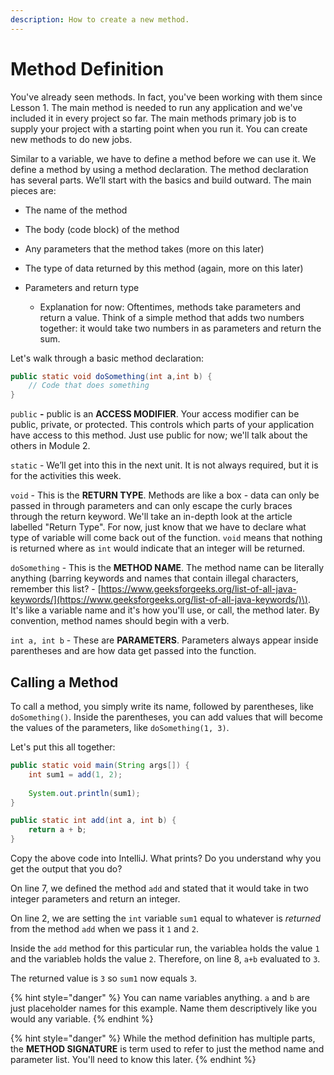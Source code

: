 ```yaml
---
description: How to create a new method.
---
```


# Method Definition

You've already seen methods. In fact, you've been working with them since Lesson 1. The main method is needed to run any application and we've included it in every project so far. The main methods primary job is to supply your project with a starting point when you run it. You can create new methods to do new jobs. 

Similar to a variable, we have to define a method before we can use it. We define a method by using a method declaration. The method declaration has several parts. We’ll start with the basics and build outward. The main pieces are:

* The name of the method
* The body \(code block\) of the method
* Any parameters that the method takes \(more on this later\)
* The type of data returned by this method \(again, more on this later\)
* Parameters and return type

  * Explanation for now: Oftentimes, methods take parameters and return a value. Think of a simple method that adds two numbers together: it would take two numbers in as parameters and return the sum.

Let's walk through a basic method declaration: 

```java
public static void doSomething(int a,int b) {   
    // Code that does something 
}
```

`public` **-** public is an **ACCESS MODIFIER**. Your access modifier can be public, private, or protected. This controls which parts of your application have access to this method. Just use public for now; we'll talk about the others in Module 2. 

`static` - We’ll get into this in the next unit. It is not always required, but it is for the activities this week.

`void` - This is the **RETURN TYPE**. Methods are like a box - data can only be passed in through parameters and can only escape the curly braces through the return keyword. We'll take an in-depth look at the article labelled "Return Type". For now, just know that we have to declare what type of variable will come back out of the function. `void` means that nothing is returned where as `int` would indicate that an integer will be returned. 

`doSomething` - This is the **METHOD NAME**. The method name can be literally anything \(barring keywords and names that contain illegal characters, remember this list? - [https://www.geeksforgeeks.org/list-of-all-java-keywords/](https://www.geeksforgeeks.org/list-of-all-java-keywords/)\). It's like a variable name and it's how you'll use, or call, the method later. By convention, method names should begin with a verb. 

`int a, int b` - These are **PARAMETERS**. Parameters always appear inside parentheses and are how data get passed into the function. 

## Calling a Method

To call a method, you simply write its name, followed by parentheses, like `doSomething()`. Inside the parentheses, you can add values that will become the values of the parameters, like `doSomething(1, 3)`.  

Let's put this all together: 

```java
public static void main(String args[]) {
    int sum1 = add(1, 2);
    
    System.out.println(sum1);
}

public static int add(int a, int b) {
    return a + b;    
}
```

Copy the above code into IntelliJ. What prints? Do you understand why you get the output that you do? 

On line 7, we defined the method `add` and stated that it would take in two integer parameters and return an integer. 

On line 2, we are setting the `int` variable `sum1` equal to whatever is _returned_ from the method `add` when we pass it `1` and `2`. 

Inside the `add` method for this particular run, the variable`a` holds the value `1` and the variable`b` holds the value `2`. Therefore, on line 8, `a+b` evaluated to `3`. 

The returned value is `3` so `sum1` now equals `3`. 

{% hint style="danger" %}
You can name variables anything. `a` and `b` are just placeholder names for this example. Name them descriptively like you would any variable. 
{% endhint %}

{% hint style="danger" %}
While the method definition has multiple parts, the **METHOD SIGNATURE** is term used to refer to just the method name and parameter list. You'll need to know this later. 
{% endhint %}

